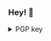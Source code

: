 ### Hey! 👋
<details>
	<summary>PGP key</summary>
  
```sh
-----BEGIN PGP PUBLIC KEY BLOCK-----
mQGNBF+jszMBDAC2ytkQ+pdpcX75mM2LtI7hEwoFbkGsbrjgPsG6+52aOXy0RTqR
hhuYPq6LhGyPjxuCpvNiKJQdMRAKzYBHDw1DrLJG6ynydPy2j6SUQXe2IeQr7wS1
XYaHavSVh3OUEOIWia364Jvmf/JNBe8yAJ7UeLfOEgWE8tlKZRRvbEr29t39NEvy
1NzQegJopyXCi/zM866zF5U3sj3YTGaRombIgrRzAslJ87h/B7dtsjL+yNmQBMiz
3RqwV8SoTyUWUTXVMnGA6u8YkkmLd21+AyWuQudL10zntSdSvS9N1TOd138XtUrm
S5EW8wV3hIP8A9NXuVWk4c645rtieemkXnzdMcSAhUT3s0WK+GJc3GbaCq8qbbvt
Kk2ktGqn2kxBUcO059UbtoKdt/FU6WiXzUeYbF6Dv8mjssctN72bBZdz6laElCoB
qdvsUP3cn0OI1V7nVV5syzmsM3EtROQ9L+3QdPbnKdYRIqNBynbLkdy1os0/KPjg
dDt8PlXW1brzwSsAEQEAAbQyU2ViYXN0aWFuIEthcmxzZW4gKFByaXZhdGUpIDxz
ZWJhc3RpYW5Aa2FybHNlbi5mcj6JAc4EEwEIADgWIQRbvhdJML0Gr3tWwwlfxQM1
AJNUAAUCX6OzMwIbAwULCQgHAgYVCgkICwIEFgIDAQIeAQIXgAAKCRBfxQM1AJNU
ACPIC/sGyM+2N1e/P/oyKtjw3s8cs1fIYoQ26QkQyt0BvgAO9Luuj8DU49Pmv0+L
WzvoyWZjIKV1J8Yp0k+nu/ThSLmlnWmRZ/9MNr8OnSJ7nFYohn9C3+2IgzyTHec1
LrNbf9S9/9BBAGkmMW56Q1dHa8LjGTnHf3U60xtx54+NCxzrUiRo/0Yuk4YmrAUw
Gpit37j1uC7dk7HbFuRLTBd0V0hQ6ZlNlG50U7stTMoJpBm1t1zN8J5PfXAgH9FR
y0K/Tqa+gx4vRUf20uNdIaorURqIptfQ2u133M9QzqJkiotk9TNFwuTRAEnX8BAN
1UcR8iZLPaWFthqG37Ps/uQLRWQx0sEGf5Sy2QxxxSMh/1PeG0Pfqg46cSkqOMYe
UNDyrFVmnHfEX+g1DWfNvWmOBAZPaqmlXM9QFAn0Y3skoaYmIwbP9Pdd70qFqpbq
1P2UtCK74iaO203g1vIsrxx0bfm91Tm6swMiVfH8mYIJFIXlnbb9k5M9ex6xxILV
vjTCVEa5AY0EX6OzMwEMALLYkLtghhsVJsy6sbWQECF+xuYEScZ9+8u7yJUmT78S
MDCi7HITaJwR7Qa+5CqjjCiNMbqtxmEgkuSboE7TkwFVUv/Ymonmr1vbh7mGE4Jd
52ITPP3SQKocZUJ9sS2CUbkD0CofjHSUSrR2PaQZDuZ4O8pFwFGVAH3NROmdu6ua
yXJ3+N8hQPz8M1jLXqEum0SbaI0QdaNZAhUf1meSau05GXz/LX8N63r49VPVS8hQ
7HKcKe+7acE9PFdVNB34dsZVtdg51io2CJPbMWQ9Nhxr7hsMgh4hbhRPdP5DY5HC
B27fPLDz+YkiwbckDkTtc8Sne4PwF4JIK9zMPj+s6egKiNcWRxicMJzbYCy5kzQ2
CU5kzPIlmA+k856rYroQ/BqiiJHgnSEXvi9sjvMGq/SAlTN9wHZfy6oiNJMosSlm
5Z6LE+/M1iMwhouqOUI8grLCRBVJOubJuu5nQP9+ce1j91V2j1kha7XnYlsRSOlf
3ZF6VDi8sBpnpfRCcBsFmwARAQABiQG2BBgBCAAgFiEEW74XSTC9Bq97VsMJX8UD
NQCTVAAFAl+jszMCGwwACgkQX8UDNQCTVABfWQv/RecwGz4R4LFz93D9O/5Cutxw
F3mKS2X037uPoeo2h839w6vxSs/mPpKyXHCuS5lCNupTKjzGvzd3nW1TgazQbYOj
wraFwggF1lWRwgQNNtTY09E5qEoAzcKX9E3BJ3D2NP6JPX5tXICu/q/gEXugEYc+
WvVP5DDArB53FlmUElZQu3R3Z2/dBCLDwezA0TKL7eeEZ+M1c6jsk96PxnX1fxdd
240JH5AkNxSRYoL9QSxY74Io1SIE7r69pxOw9c/7GUAKe7odtlxQCfp11KrPuJEo
wbl6W3xqIta3FnMJwblfHIv2qqmtBxm2Izxbec4eRg9ltAp8Te/x75EvDGDjWsWV
Rg3XmoUu55MO3k2ckXW2+rZRYvY5fly23Q9IUE+aB/EfgTrSQzoU6DGOCR4m4amT
IAiw7KoVOB7YjmGIJwNd0zwqTtiGTHXd5IsfRlv00Bn6Mx8cKySLv03ttqYy1zp/
26O3tn3t2qokU+cJ/1jJq/kvpSiiX1LxnSWmXXHd
=XjYU
-----END PGP PUBLIC KEY BLOCK-----
```  
</details>

<!--
**sebastka/sebastka** is a ✨ _special_ ✨ repository because its `README.md` (this file) appears on your GitHub profile.

Here are some ideas to get you started:

- 🔭 I’m currently working on ...
- 🌱 I’m currently learning ...
- 👯 I’m looking to collaborate on ...
- 🤔 I’m looking for help with ...
- 💬 Ask me about ...
- 📫 How to reach me: ...
- 😄 Pronouns: ...
- ⚡ Fun fact: ...
-->
